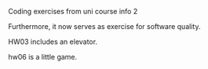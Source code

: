Coding exercises from uni course info 2 

Furthermore, it now serves as exercise for software quality.

HW03 includes an elevator.

hw06 is a little game.